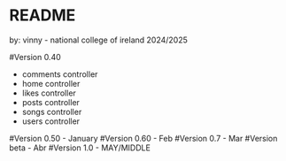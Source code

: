 # README

by: vinny - national college of ireland
2024/2025

#Version 0.40 
- comments controller
- home controller
- likes controller
- posts controller
- songs controller
- users controller 

#Version 0.50 - January
#Version 0.60 - Feb
#Version 0.7 - Mar
#Version beta - Abr
#Version 1.0 - MAY/MIDDLE 
